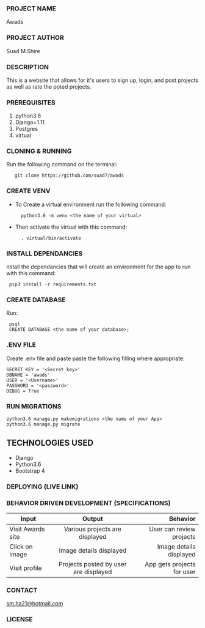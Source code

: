 ### PROJECT NAME
Awads
### PROJECT AUTHOR
Suad M.Shire
### DESCRIPTION
This is a website that allows for  it's users to sign up, login, and post projects as well as rate the poted projects.
### PREREQUISITES
1. python3.6
2. Django=1.11
3. Postgres
4. virtual 
### CLONING & RUNNING
Run the following command on the terminal:

       git clone https://github.com/suad7/awads
### CREATE VENV    
- To Create a virtual environment run the following command:  

        python3.6 -m venv <the name of your virtual>     
- Then activate the virtual with this command:

        . virtual/bin/activate
### INSTALL DEPENDANCIES     
nstall the dependancies that will create an environment for the app to run with this command:

     pip3 install -r requirements.txt
### CREATE DATABASE
Run:  

     psql
     CREATE DATABASE <the name of your database>; 
### .ENV FILE      
Create .env file and paste paste the following filling where appropriate:  
```
SECRET_KEY = '<Secret_key>'
DBNAME = 'awads'
USER = '<Username>'
PASSWORD = '<password>'
DEBUG = True
```
### RUN MIGRATIONS
```
python3.6 manage.py makemigrations <the name of your App>
python3.6 manage.py migrate
```
## TECHNOLOGIES USED
* Django
* Python3.6
* Bootstrap 4
### DEPLOYING (LIVE LINK)

### BEHAVIOR DRIVEN DEVELOPMENT (SPECIFICATIONS)
| Input        | Output           | Behavior  |
| ------------- |:-------------:| -----:|
| Visit Awards site| Various projects are displayed  | User can review projects |
| Click on image| Image details displayed | Image details displayed |
| Visit profile | Projects posted by user are displayed | App gets projects for user |
### CONTACT 
sm.ha21@hotmail.com
### LICENSE 